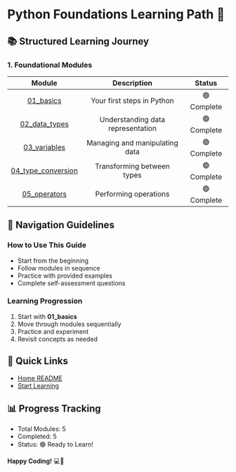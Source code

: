 ﻿# Python Foundations Learning Path 🐍

## 📚 Structured Learning Journey

### 1. Foundational Modules

| Module | Description | Status |
|:------:|:----------:|:------:|
| [01_basics](00_python_foundations/01_basics/README.md) | Your first steps in Python | 🟢 Complete |
| [02_data_types](00_python_foundations/02_data_types/README.md) | Understanding data representation | 🟢 Complete |
| [03_variables](00_python_foundations/03_variables/README.md) | Managing and manipulating data | 🟢 Complete |
| [04_type_conversion](00_python_foundations/04_type_conversion/README.md) | Transforming between types | 🟢 Complete |
| [05_operators](00_python_foundations/05_operators/README.md) | Performing operations | 🟢 Complete |

## 🧭 Navigation Guidelines

### How to Use This Guide
- Start from the beginning
- Follow modules in sequence
- Practice with provided examples
- Complete self-assessment questions

### Learning Progression
1. Start with **01_basics**
2. Move through modules sequentially
3. Practice and experiment
4. Revisit concepts as needed

## 🚀 Quick Links
- [Home README](README.md)
- [Start Learning](00_python_foundations/01_basics/README.md)

## 📊 Progress Tracking
- Total Modules: 5
- Completed: 5
- Status: 🟢 Ready to Learn!

**Happy Coding!** 💻🐍
